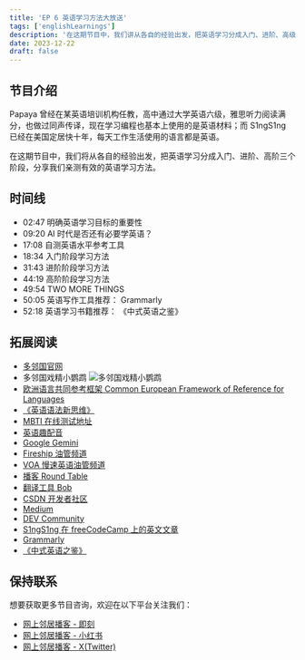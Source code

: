 ```yaml
---
title: 'EP 6 英语学习方法大放送'
tags: ['englishLearnings']
description: '在这期节目中，我们讲从各自的经验出发，把英语学习分成入门、进阶、高级三个阶段，分享我们亲测有效的英语学习方法。'
date: 2023-12-22
draft: false
---
```


## 节目介绍

Papaya 曾经在某英语培训机构任教，高中通过大学英语六级，雅思听力阅读满分，也做过同声传译，现在学习编程也基本上使用的是英语材料；而 S1ngS1ng 已经在美国定居快十年，每天工作生活使用的语言都是英语。

在这期节目中，我们将从各自的经验出发，把英语学习分成入门、进阶、高阶三个阶段，分享我们亲测有效的英语学习方法。

## 时间线

- 02:47 明确英语学习目标的重要性
- 09:20 AI 时代是否还有必要学英语？
- 17:08 自测英语水平参考工具
- 18:34 入门阶段学习方法
- 31:43 进阶阶段学习方法
- 44:19 高阶阶段学习方法
- 49:54 TWO MORE THINGS
- 50:05 英语写作工具推荐： Grammarly
- 52:18 英语学习书籍推荐： 《中式英语之鉴》

## 拓展阅读

- [多邻国官网](https://www.duolingo.cn/)
- 多邻国戏精小鹦鹉
  ![多邻国戏精小鹦鹉](https://img.huodongju.com/activity/202311/fetch-4001701137417.jpg)
- [欧洲语言共同参考框架 Common European Framework of Reference for Languages](https://www.cambridgeenglish.cn/exams-and-tests/cefr/)
- [《英语语法新思维》](https://book.douban.com/subject/1035318/)
- [MBTI 在线测试地址](https://www.16personalities.com/free-personality-test)
- [英语趣配音](https://www.qupeiyin.com/)
- [Google Gemini](https://deepmind.google/technologies/gemini/#introduction)
- [Fireship 油管频道](https://www.youtube.com/@Fireship)
- [VOA 慢速英语油管频道](https://www.youtube.com/user/voalearningenglish)
- [播客 Round Table](https://chinaplus.cri.cn/podcast/list/10)
- [翻译工具 Bob](https://bobtranslate.com/)
- [CSDN 开发者社区](https://www.csdn.net/)
- [Medium](https://medium.com/)
- [DEV Community](https://dev.to/)
- [S1ngS1ng 在 freeCodeCamp 上的英文文章](https://www.freecodecamp.org/news/author/xing/)
- [Grammarly](https://www.grammarly.com/)
- [《中式英语之鉴》](https://www.fltrp.com/c/2023-04-26/518726.shtml)

## 保持联系

想要获取更多节目咨询，欢迎在以下平台关注我们：

- [网上邻居播客 - 即刻](https://m.okjike.com/users/c751f4fb-d31d-44cf-aef9-f6b55dec4cd5?source=user_card&s=eyJ1IjoiNjUyMzg3NmQwZWQ3ZTc2NjQ5ODMwNWE4IiwiZCI6MX0%3D)
- [网上邻居播客 - 小红书](https://www.xiaohongshu.com/user/profile/64c2024f00000000140396e6?xhsshare=WeixinSession&appuid=64c2024f00000000140396e6&apptime=1697005943)
- [网上邻居播客 - X(Twitter)](https://twitter.com/wslj_podcast)
